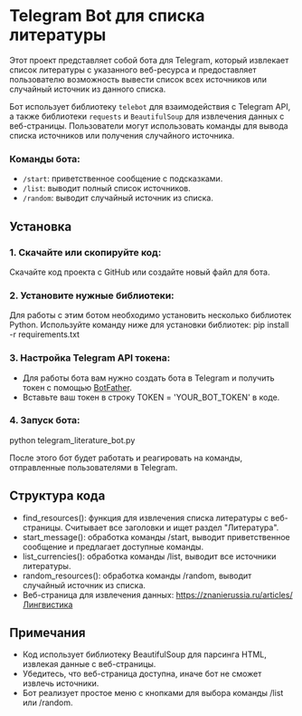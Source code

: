 # Telegram Bot для списка литературы

Этот проект представляет собой бота для Telegram, который извлекает список литературы с указанного веб-ресурса и предоставляет пользователю возможность вывести список всех источников или случайный источник из данного списка.

Бот использует библиотеку `telebot` для взаимодействия с Telegram API, а также библиотеки `requests` и `BeautifulSoup` для извлечения данных с веб-страницы. Пользователи могут использовать команды для вывода списка источников или получения случайного источника.

### Команды бота:
- `/start`: приветственное сообщение с подсказками.
- `/list`: выводит полный список источников.
- `/random`: выводит случайный источник из списка.

## Установка

### 1. Скачайте или скопируйте код:
Скачайте код проекта с GitHub или создайте новый файл для бота.

### 2. Установите нужные библиотеки:
Для работы с этим ботом необходимо установить несколько библиотек Python. Используйте команду ниже для установки библиотек:
pip install -r requirements.txt

### 3. Настройка Telegram API токена:
- Для работы бота вам нужно создать бота в Telegram и получить токен с помощью [BotFather](https://core.telegram.org/bots#botfather).
- Вставьте ваш токен в строку TOKEN = 'YOUR_BOT_TOKEN' в коде.

### 4. Запуск бота:
python telegram_literature_bot.py

После этого бот будет работать и реагировать на команды, отправленные пользователями в Telegram.

## Структура кода

- find_resources(): функция для извлечения списка литературы с веб-страницы. Считывает все заголовки и ищет раздел "Литература".
- start_message(): обработка команды /start, выводит приветственное сообщение и предлагает доступные команды.
- list_currencies(): обработка команды /list, выводит все источники литературы.
- random_resources(): обработка команды /random, выводит случайный источник из списка.
- Веб-страница для извлечения данных: https://znanierussia.ru/articles/Лингвистика

## Примечания

- Код использует библиотеку BeautifulSoup для парсинга HTML, извлекая данные с веб-страницы.
- Убедитесь, что веб-страница доступна, иначе бот не сможет извлечь источники.
- Бот реализует простое меню с кнопками для выбора команды /list или /random.

